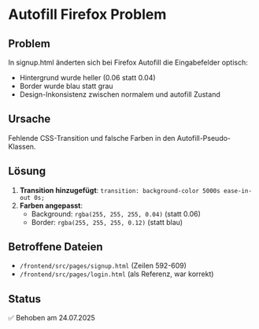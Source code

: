 # Autofill Firefox Problem

## Problem

In signup.html änderten sich bei Firefox Autofill die Eingabefelder optisch:

- Hintergrund wurde heller (0.06 statt 0.04)
- Border wurde blau statt grau
- Design-Inkonsistenz zwischen normalem und autofill Zustand

## Ursache

Fehlende CSS-Transition und falsche Farben in den Autofill-Pseudo-Klassen.

## Lösung

1. **Transition hinzugefügt**: `transition: background-color 5000s ease-in-out 0s;`
2. **Farben angepasst**:
   - Background: `rgba(255, 255, 255, 0.04)` (statt 0.06)
   - Border: `rgba(255, 255, 255, 0.12)` (statt blau)

## Betroffene Dateien

- `/frontend/src/pages/signup.html` (Zeilen 592-609)
- `/frontend/src/pages/login.html` (als Referenz, war korrekt)

## Status

✅ Behoben am 24.07.2025
